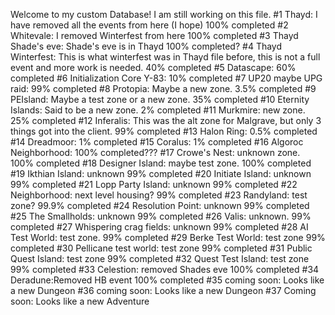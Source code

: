 Welcome to my custom Database! I am still working on this file.
#1  Thayd: I have removed all the events from here (I hope) 100% completed
#2  Whitevale: I removed Winterfest from here 100% completed
#3  Thayd Shade's eve: Shade's eve is in Thayd 100% completed?
#4  Thayd Winterfest: This is what winterfest was in Thayd file before, this is not a full event and more work is needed. 40% completed
#5  Datascape: 60% completed
#6  Initialization Core Y-83: 10% completed
#7  UP20 maybe UPG raid: 99% completed
#8  Protopia: Maybe a new zone. 3.5% completed
#9  PEIsland: Maybe a test zone or a new zone. 35% completed
#10 Eternity Islands: Said to be a new zone. 2% completed
#11 Murkmire: new zone. 25% completed
#12 Inferalis: This was the alt zone for Malgrave, but only 3 things got into the client. 99% completed
#13 Halon Ring: 0.5% completed
#14 Dreadmoor: 1% completed
#15 Coralus: 1% completed
#16 Algoroc Neighborhood: 100% completed???
#17 Crowe's Nest: unknown zone. 100% completed
#18 Designer Island: maybe test zone. 100% completed
#19 Ikthian Island: unknown 99% completed
#20 Initiate Island: unknown 99% completed
#21 Lopp Party Island: unknown 99% completed
#22 Neighborhood: next level housing? 99% completed
#23 Randyland: test zone? 99.9% completed
#24 Resolution Point: unknown 99% completed
#25 The Smallholds: unknown 99% completed
#26 Valis: unknown. 99% completed
#27 Whispering crag fields: unknown 99% completed 
#28 AI Test World: test zone. 99% completed
#29 Berke Test World: test zone 99% completed
#30 Pellicane test world: test zone 99% completed
#31 Public Quest Island: test zone 99% completed
#32 Quest Test Island: test zone 99% completed
#33 Celestion: removed Shades eve 100% completed
#34 Deradune:Removed HB event 100% completed
#35 coming soon: Looks like a new Dungeon
#36 coming soon: Looks like a new Dungeon
#37 Coming soon: Looks like a new Adventure
